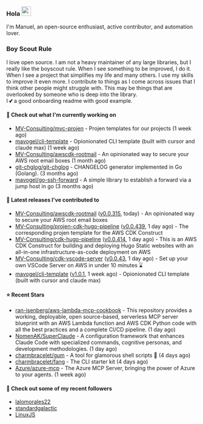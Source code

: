 ### Hola <img src="https://media.giphy.com/media/hvRJCLFzcasrR4ia7z/giphy.gif" width="25px">

I'm Manuel, an open-source enthusiast, active contributor, and automation lover.

### Boy Scout Rule

I love open source. I am not a heavy maintainer of any large libraries, but I really like the boyscout rule. 
When I see something to be improved, I do it. When I see a project
that simplifies my life and many others. I use my skills to improve it even more.
I contribute to things as I come across issues that I think other people might struggle with. 
This may be things that are overlooked by someone who is deep into the library.  
I 💕 a good onboarding readme with good example.



#### 👷 Check out what I'm currently working on

- [MV-Consulting/mvc-projen](https://github.com/MV-Consulting/mvc-projen) - Projen templates for our projects (1 week ago)
- [mavogel/cli-template](https://github.com/mavogel/cli-template) - Opionionated CLI template (built with cursor and claude max) (1 week ago)
- [MV-Consulting/awscdk-rootmail](https://github.com/MV-Consulting/awscdk-rootmail) - An opinionated way to secure your AWS root email boxes (1 month ago)
- [git-chglog/git-chglog](https://github.com/git-chglog/git-chglog) - CHANGELOG generator implemented in Go (Golang). (3 months ago)
- [mavogel/go-ssh-forward](https://github.com/mavogel/go-ssh-forward) - A simple library to establish a forward via a jump host in go (3 months ago)

#### 🔭 Latest releases I've contributed to

- [MV-Consulting/awscdk-rootmail](https://github.com/MV-Consulting/awscdk-rootmail) ([v0.0.315](https://github.com/MV-Consulting/awscdk-rootmail/releases/tag/v0.0.315), today) - An opinionated way to secure your AWS root email boxes
- [MV-Consulting/projen-cdk-hugo-pipeline](https://github.com/MV-Consulting/projen-cdk-hugo-pipeline) ([v0.0.439](https://github.com/MV-Consulting/projen-cdk-hugo-pipeline/releases/tag/v0.0.439), 1 day ago) - The corresponding projen template for the AWS CDK Construct
- [MV-Consulting/cdk-hugo-pipeline](https://github.com/MV-Consulting/cdk-hugo-pipeline) ([v0.0.414](https://github.com/MV-Consulting/cdk-hugo-pipeline/releases/tag/v0.0.414), 1 day ago) - This is an AWS CDK Construct for building and deploying Hugo Static websites with an all-in-one infrastructure-as-code deployment on AWS
- [MV-Consulting/cdk-vscode-server](https://github.com/MV-Consulting/cdk-vscode-server) ([v0.0.43](https://github.com/MV-Consulting/cdk-vscode-server/releases/tag/v0.0.43), 1 day ago) - Set up your own VSCode Server on AWS in under 10 minutes ⌛️
- [mavogel/cli-template](https://github.com/mavogel/cli-template) ([v1.0.1](https://github.com/mavogel/cli-template/releases/tag/v1.0.1), 1 week ago) - Opionionated CLI template (built with cursor and claude max)

#### ⭐ Recent Stars

- [ran-isenberg/aws-lambda-mcp-cookbook](https://github.com/ran-isenberg/aws-lambda-mcp-cookbook) - This repository provides a working, deployable, open source-based, serverless MCP server blueprint with an AWS Lambda function and AWS CDK Python code with all the best practices and a complete CI/CD pipeline. (1 day ago)
- [NomenAK/SuperClaude](https://github.com/NomenAK/SuperClaude) - A configuration framework that enhances Claude Code with specialized commands, cognitive personas, and development methodologies. (1 day ago)
- [charmbracelet/gum](https://github.com/charmbracelet/gum) - A tool for glamorous shell scripts 🎀 (4 days ago)
- [charmbracelet/fang](https://github.com/charmbracelet/fang) - The CLI starter kit (4 days ago)
- [Azure/azure-mcp](https://github.com/Azure/azure-mcp) - The Azure MCP Server, bringing the power of Azure to your agents. (1 week ago)

#### 👯 Check out some of my recent followers

- [lalomorales22](https://github.com/lalomorales22)
- [standardgalactic](https://github.com/standardgalactic)
- [LinuxJS](https://github.com/LinuxJS)




